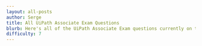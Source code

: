 ```yaml
---
layout: all-posts
author: Serge
title: All UiPath Associate Exam Questions
blurb: Here's all of the UiPath Associate Exam questions currently on the site
difficulty: 7
---
```

 